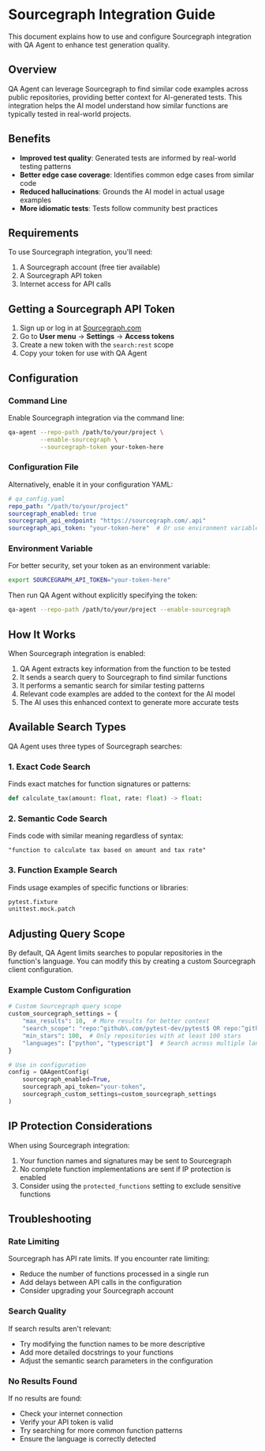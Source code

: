 # Sourcegraph Integration Guide

This document explains how to use and configure Sourcegraph integration with QA Agent to enhance test generation quality.

## Overview

QA Agent can leverage Sourcegraph to find similar code examples across public repositories, providing better context for AI-generated tests. This integration helps the AI model understand how similar functions are typically tested in real-world projects.

## Benefits

- **Improved test quality**: Generated tests are informed by real-world testing patterns
- **Better edge case coverage**: Identifies common edge cases from similar code
- **Reduced hallucinations**: Grounds the AI model in actual usage examples
- **More idiomatic tests**: Tests follow community best practices

## Requirements

To use Sourcegraph integration, you'll need:

1. A Sourcegraph account (free tier available)
2. A Sourcegraph API token
3. Internet access for API calls

## Getting a Sourcegraph API Token

1. Sign up or log in at [Sourcegraph.com](https://sourcegraph.com)
2. Go to **User menu** → **Settings** → **Access tokens**
3. Create a new token with the `search:rest` scope
4. Copy your token for use with QA Agent

## Configuration

### Command Line

Enable Sourcegraph integration via the command line:

```bash
qa-agent --repo-path /path/to/your/project \
         --enable-sourcegraph \
         --sourcegraph-token your-token-here
```

### Configuration File

Alternatively, enable it in your configuration YAML:

```yaml
# qa_config.yaml
repo_path: "/path/to/your/project"
sourcegraph_enabled: true
sourcegraph_api_endpoint: "https://sourcegraph.com/.api"
sourcegraph_api_token: "your-token-here"  # Or use environment variable
```

### Environment Variable

For better security, set your token as an environment variable:

```bash
export SOURCEGRAPH_API_TOKEN="your-token-here"
```

Then run QA Agent without explicitly specifying the token:

```bash
qa-agent --repo-path /path/to/your/project --enable-sourcegraph
```

## How It Works

When Sourcegraph integration is enabled:

1. QA Agent extracts key information from the function to be tested
2. It sends a search query to Sourcegraph to find similar functions
3. It performs a semantic search for similar testing patterns
4. Relevant code examples are added to the context for the AI model
5. The AI uses this enhanced context to generate more accurate tests

## Available Search Types

QA Agent uses three types of Sourcegraph searches:

### 1. Exact Code Search

Finds exact matches for function signatures or patterns:

```python
def calculate_tax(amount: float, rate: float) -> float:
```

### 2. Semantic Code Search

Finds code with similar meaning regardless of syntax:

```
"function to calculate tax based on amount and tax rate"
```

### 3. Function Example Search

Finds usage examples of specific functions or libraries:

```python
pytest.fixture
unittest.mock.patch
```

## Adjusting Query Scope

By default, QA Agent limits searches to popular repositories in the function's language. You can modify this by creating a custom Sourcegraph client configuration.

### Example Custom Configuration

```python
# Custom Sourcegraph query scope
custom_sourcegraph_settings = {
    "max_results": 10,  # More results for better context
    "search_scope": "repo:^github\.com/pytest-dev/pytest$ OR repo:^github\.com/python/cpython$",
    "min_stars": 100,  # Only repositories with at least 100 stars
    "languages": ["python", "typescript"]  # Search across multiple languages
}

# Use in configuration
config = QAAgentConfig(
    sourcegraph_enabled=True,
    sourcegraph_api_token="your-token",
    sourcegraph_custom_settings=custom_sourcegraph_settings
)
```

## IP Protection Considerations

When using Sourcegraph integration:

1. Your function names and signatures may be sent to Sourcegraph
2. No complete function implementations are sent if IP protection is enabled
3. Consider using the `protected_functions` setting to exclude sensitive functions

## Troubleshooting

### Rate Limiting

Sourcegraph has API rate limits. If you encounter rate limiting:

- Reduce the number of functions processed in a single run
- Add delays between API calls in the configuration
- Consider upgrading your Sourcegraph account

### Search Quality

If search results aren't relevant:

- Try modifying the function names to be more descriptive
- Add more detailed docstrings to your functions
- Adjust the semantic search parameters in the configuration

### No Results Found

If no results are found:

- Check your internet connection
- Verify your API token is valid
- Try searching for more common function patterns
- Ensure the language is correctly detected
